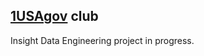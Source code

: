 ## [1USAgov](https://github.com/usagov/1.USA.gov-Data#about-the-data) club

Insight Data Engineering project in progress.
